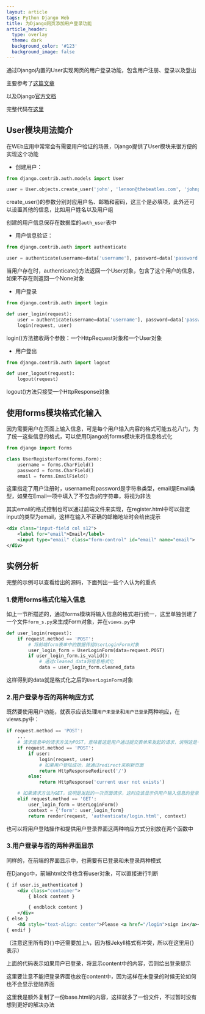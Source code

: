 ```yaml
---
layout: article
tags: Python Django Web
title: 为Django网页添加用户登录功能
article_header:
  type: overlay
  theme: dark
  background_color: '#123'
  background_image: false
---
```


通过Django内置的User实现网页的用户登录功能，包含用户注册、登录以及登出

<!--more-->

主要参考了[这篇文章](https://blog.csdn.net/weixin_43249914/article/details/86772432)

以及Django[官方文档](https://docs.djangoproject.com/en/3.1/topics/auth/)

完整代码在[这里](https://github.com/Chunar5354/Django-demos/tree/master/UserDemo)

## User模块用法简介

在WEb应用中常常会有需要用户验证的场景，Django提供了User模块来很方便的实现这个功能

- 创建用户：

```python
from django.contrib.auth.models import User

user = User.objects.create_user('john', 'lennon@thebeatles.com', 'johnpassword')
```

create_user()的参数分别对应用户名、邮箱和密码，这三个是必填项，此外还可以设置其他的信息，比如用户姓名以及用户组

创建的用户信息保存在数据库的`auth_user`表中

- 用户信息验证：

```python
from django.contrib.auth import authenticate

user = authenticate(username=data['username'], password=data['password'])
```

当用户存在时，authenticate()方法返回一个User对象，包含了这个用户的信息，如果不存在则返回一个None对象

- 用户登录

```python
from django.contrib.auth import login

def user_login(request):
    user = authenticate(username=data['username'], password=data['password'])
    login(request, user)
```

login()方法接收两个参数：一个HttpRequest对象和一个User对象

- 用户登出

```python
from django.contrib.auth import logout

def user_logout(request):
    logout(request)
```

logout()方法只接受一个HttpResponse对象

## 使用forms模块格式化输入

因为需要用户在页面上输入信息，可是每个用户输入内容的格式可能五花八门，为了统一这些信息的格式，可以使用Django的forms模块来将信息格式化

```python
from django import forms

class UserRegisterForm(forms.Form):
	username = forms.CharField()
	password = forms.CharField()
	email = forms.EmailField()
```

这里指定了用户注册时，username和password是字符串类型，email是Email类型，如果在Email一项中填入了不包含`@`的字符串，将视为非法

其实email的格式控制也可以通过前端文件来实现，在register.html中可以指定input的类型为email，这样在输入不正确的邮箱地址时会给出提示

```xml
<div class="input-field col s12">
    <label for="email">Email</label>
    <input type="email" class="form-control" id="email" name="email">
</div>
```

## 实例分析

完整的示例可以查看给出的源码，下面列出一些个人认为的重点

### 1.使用forms格式化输入信息

如上一节所描述的，通过forms模块将输入信息的格式进行统一，这里单独创建了一个文件`form_s.py`来生成Form对象，并在`views.py`中

```python
def user_login(request):
	if request.method == 'POST':
        # 将前端form表单中的数据传给UserLoginForm对象
		user_login_form = UserLoginForm(data=request.POST)
		if user_login_form.is_valid():
            # 通过cleaned_data将信息格式化
			data = user_login_form.cleaned_data
```

这样得到的data就是格式化之后的`UserLoginForm`对象

### 2.用户登录与否的两种响应方式

既然要使用用户功能，就表示应该处理`用户未登录`和`用户已登录`两种响应，在views.py中：

```python
if request.method == 'POST':
    ...
    # 请求信息中的请求方法为POST，意味着这是用户通过提交表单来发起的请求，说明这是一个用户登录的过程
    if request.method == 'POST':    
		if user:
			login(request, user)
            # 如果用户登陆成功，就通过redirect来刷新页面
			return HttpResponseRedirect('/')
		else:
			return HttpResponse('current user not exists')

    # 如果请求方法为GET，说明是发起的一次页面请求，这时应该显示供用户输入信息的登录界面
	elif request.method == 'GET':
		user_login_form = UserLoginForm()
		context = {'form': user_login_form}
		return render(request, 'authenticate/login.html', context)
```

也可以将用户登陆操作和提供用户登录界面这两种响应方式分别放在两个函数中


### 3.用户登录与否的两种界面显示

同样的，在前端的界面显示中，也需要有已登录和未登录两种模式

在Django中，前端html文件也含有user对象，可以直接进行判断

```xml
{ if user.is_authenticated }
	<div class="container">
		{ block content }

		{ endblock content }
	</div>
{ else }
	<h5 style="text-align: center">Please <a href="/login">sign in</a></h5>
{ endif }
```

（注意这里所有的`{}`中还需要加上`%`，因为根Jekyll格式有冲突，所以在这里用{}表示）

上面的代码表示如果用户已登录，将显示content中的内容，否则给出登录提示

这里要注意不能把登录界面也放在content中，因为这样在未登录的时候无论如何也不会显示登陆界面

这里我是额外复制了一份base.html的内容，这样就多了一份文件，不过暂时没有想到更好的解决办法

